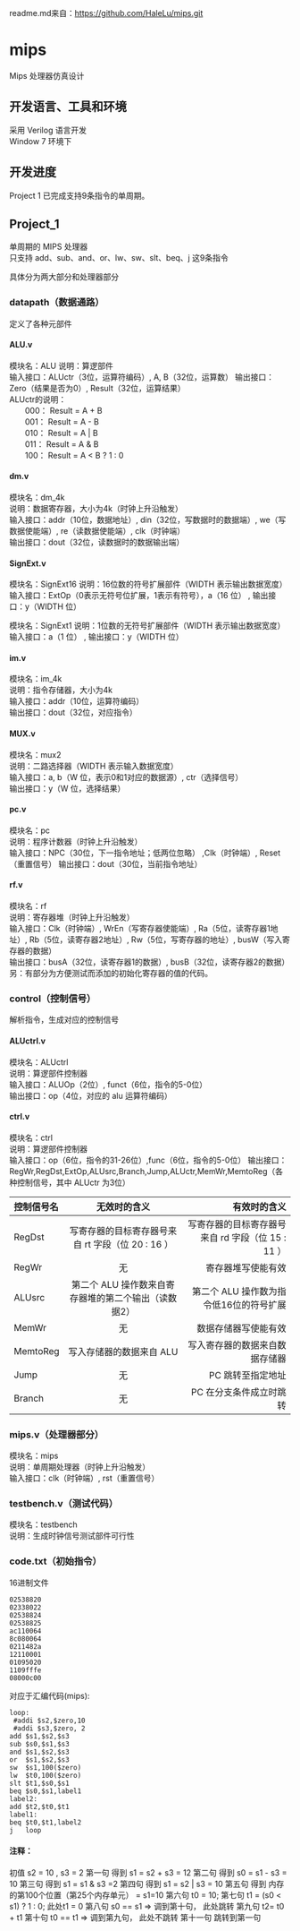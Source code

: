 readme.md来自：https://github.com/HaleLu/mips.git
# mips
Mips 处理器仿真设计

## 开发语言、工具和环境
采用 Verilog 语言开发  
Window 7 环境下

## 开发进度
Project 1 已完成支持9条指令的单周期。

## Project_1
单周期的 MIPS 处理器  
只支持 add、sub、and、or、lw、sw、slt、beq、j 这9条指令  

具体分为两大部分和处理器部分
### datapath（数据通路）
定义了各种元部件
#### ALU.v
模块名：ALU
说明：算逻部件  
输入接口：ALUctr（3位，运算符编码）,  A, B（32位，运算数） 
输出接口：Zero（结果是否为0）, Result（32位，运算结果）  
ALUctr的说明：  
　　000： Result = A + B  
　　001： Result = A - B  
　　010： Result = A | B  
　　011： Result = A & B  
　　100： Result = A < B ? 1 : 0

#### dm.v
模块名：dm_4k  
说明：数据寄存器，大小为4k（时钟上升沿触发）  
输入接口：addr（10位，数据地址）, din（32位，写数据时的数据端）, we（写数据使能端）, re（读数据使能端）, clk（时钟端）  
输出接口：dout（32位，读数据时的数据输出端）  

#### SignExt.v
模块名：SignExt16
说明：16位数的符号扩展部件（WIDTH 表示输出数据宽度）  
输入接口：ExtOp（0表示无符号位扩展，1表示有符号），a（16 位）  ,
输出接口：y（WIDTH 位）  

模块名：SignExt1
说明：1位数的无符号扩展部件（WIDTH 表示输出数据宽度）  
输入接口：a（1 位）  ,
输出接口：y（WIDTH 位）  

#### im.v
模块名：im_4k  
说明：指令存储器，大小为4k  
输入接口：addr（10位，运算符编码）  
输出接口：dout（32位，对应指令）  

#### MUX.v
模块名：mux2  
说明：二路选择器（WIDTH 表示输入数据宽度）  
输入接口：a, b（W 位，表示0和1对应的数据源）, ctr（选择信号）  
输出接口：y（W 位，选择结果）  

#### pc.v
模块名：pc  
说明：程序计数器（时钟上升沿触发）  
输入接口：NPC（30位，下一指令地址；低两位忽略）  ,Clk（时钟端）, Reset（重置信号）
输出接口：dout（30位，当前指令地址）  

#### rf.v
模块名：rf  
说明：寄存器堆（时钟上升沿触发）  
输入接口：Clk（时钟端）, WrEn（写寄存器使能端）, Ra（5位，读寄存器1地址）, Rb（5位，读寄存器2地址）, Rw（5位，写寄存器的地址）, busW（写入寄存器的数据）  
输出接口：busA（32位，读寄存器1的数据）, busB（32位，读寄存器2的数据）
另：有部分为方便测试而添加的初始化寄存器的值的代码。  

### control（控制信号）

解析指令，生成对应的控制信号

#### ALUctrl.v
模块名：ALUctrl  
说明：算逻部件控制器  
输入接口：ALUOp（2位）, funct（6位，指令的5-0位）  
输出接口：op（4位，对应的 alu 运算符编码）

#### ctrl.v
模块名：ctrl  
说明：算逻部件控制器  
输入接口：op（6位，指令的31-26位）,func（6位，指令的5-0位）
输出接口：RegWr,RegDst,ExtOp,ALUsrc,Branch,Jump,ALUctr,MemWr,MemtoReg（各种控制信号，其中 ALUctr 为3位）

控制信号名|无效时的含义|有效时的含义
:--|:--:|--:
RegDst|写寄存器的目标寄存器号来自 rt 字段（位 20 : 16 ）|写寄存器的目标寄存器号来自 rd 字段（位 15 : 11 ）
RegWr|无|寄存器堆写使能有效
ALUsrc|第二个 ALU 操作数来自寄存器堆的第二个输出（读数据2）|第二个 ALU 操作数为指令低16位的符号扩展
MemWr|无|数据存储器写使能有效
MemtoReg|写入存储器的数据来自 ALU|写入寄存器的数据来自数据存储器
Jump|无|PC 跳转至指定地址
Branch|无|PC 在分支条件成立时跳转

### mips.v（处理器部分）
模块名：mips  
说明：单周期处理器（时钟上升沿触发）  
输入接口：clk（时钟端）, rst（重置信号）  

### testbench.v（测试代码）
模块名：testbench  
说明：生成时钟信号测试部件可行性  

### code.txt（初始指令）
16进制文件
<pre><code>02538820
02338022
02538824
02538825
ac110064
8c080064
0211482a
12110001
01095020
1109fffe
08000c00
</code></pre>
对应于汇编代码(mips):
<pre><code>loop:
 #addi $s2,$zero,10
 #addi $s3,$zero, 2
add $s1,$s2,$s3
sub $s0,$s1,$s3
and $s1,$s2,$s3
or  $s1,$s2,$s3
sw  $s1,100($zero)
lw  $t0,100($zero)
slt $t1,$s0,$s1
beq $s0,$s1,label1
label2:
add $t2,$t0,$t1
label1:
beq $t0,$t1,label2
j   loop
</code></pre>

#### 注释：
初值 s2 = 10 ,  s3 = 2
第一句 得到 s1 = s2 + s3 = 12
第二句 得到 s0 = s1 - s3 = 10
第三句 得到 s1 = s1 & s3 =2
第四句 得到 s1 = s2 | s3 = 10
第五句 得到 内存的第100个位置（第25个内存单元）  = s1=10
第六句          t0 = 10;
第七句          t1 = (s0 < s1) ? 1 : 0;   此处t1 = 0
第八句          s0 == s1  => 调到第十句， 此处跳转
第九句          t2= t0 + t1
第十句          t0 == t1   => 调到第九句， 此处不跳转
第十一句      跳转到第一句

